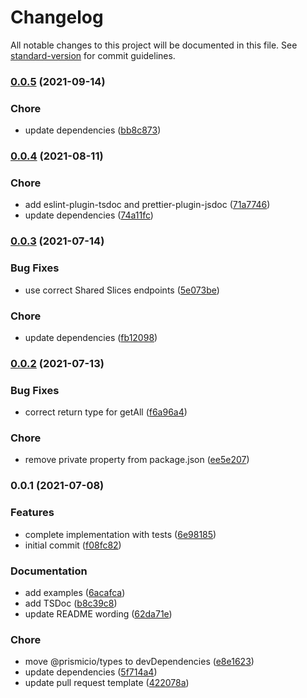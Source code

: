 # Changelog

All notable changes to this project will be documented in this file. See [standard-version](https://github.com/conventional-changelog/standard-version) for commit guidelines.

### [0.0.5](https://github.com/prismicio/prismic-custom-types-client/compare/v0.0.4...v0.0.5) (2021-09-14)


### Chore

* update dependencies ([bb8c873](https://github.com/prismicio/prismic-custom-types-client/commit/bb8c87314b80c866b49b6cc8a40cb0f1c3c318fd))

### [0.0.4](https://github.com/prismicio/prismic-custom-types-client/compare/v0.0.3...v0.0.4) (2021-08-11)


### Chore

* add eslint-plugin-tsdoc and prettier-plugin-jsdoc ([71a7746](https://github.com/prismicio/prismic-custom-types-client/commit/71a7746ad1b16b097bd8d21b71fe848e19b2caae))
* update dependencies ([74a11fc](https://github.com/prismicio/prismic-custom-types-client/commit/74a11fc3f6e6511dea1543b75f7d3dc92061dd56))

### [0.0.3](https://github.com/prismicio/prismic-custom-types-client/compare/v0.0.2...v0.0.3) (2021-07-14)


### Bug Fixes

* use correct Shared Slices endpoints ([5e073be](https://github.com/prismicio/prismic-custom-types-client/commit/5e073bea48ba970cc9e2bb4bf30b267ed7b399a3))


### Chore

* update dependencies ([fb12098](https://github.com/prismicio/prismic-custom-types-client/commit/fb12098971c727d2b3a335165960d2b16230cf49))

### [0.0.2](https://github.com/prismicio/prismic-custom-types-client/compare/v0.0.1...v0.0.2) (2021-07-13)


### Bug Fixes

* correct return type for getAll ([f6a96a4](https://github.com/prismicio/prismic-custom-types-client/commit/f6a96a4b4faa19af583f1a318abd05faaed28293))


### Chore

* remove private property from package.json ([ee5e207](https://github.com/prismicio/prismic-custom-types-client/commit/ee5e207074a605221af49255f90c4e35535355b3))

### 0.0.1 (2021-07-08)


### Features

* complete implementation with tests ([6e98185](https://github.com/prismicio/prismic-custom-types-client/commit/6e981851f5d5222177ed5ed6d33a6b09193b91c9))
* initial commit ([f08fc82](https://github.com/prismicio/prismic-custom-types-client/commit/f08fc82710ec663e890c6ff339830b4c91998183))


### Documentation

* add examples ([6acafca](https://github.com/prismicio/prismic-custom-types-client/commit/6acafcad9878fa9004bbc8697818d22f3f66bd68))
* add TSDoc ([b8c39c8](https://github.com/prismicio/prismic-custom-types-client/commit/b8c39c89e22af557cca619157091c10767e9d8ae))
* update README wording ([62da71e](https://github.com/prismicio/prismic-custom-types-client/commit/62da71e02216bb6735559c298bb0311c21885b78))


### Chore

* move @prismicio/types to devDependencies ([e8e1623](https://github.com/prismicio/prismic-custom-types-client/commit/e8e162378912ae4392c5c5f550f2e4d1ef7b99bf))
* update dependencies ([5f714a4](https://github.com/prismicio/prismic-custom-types-client/commit/5f714a49de12cafa99843d809a989cf645f7e736))
* update pull request template ([422078a](https://github.com/prismicio/prismic-custom-types-client/commit/422078a39c75ad8c35730013825ec9d384611d18))
